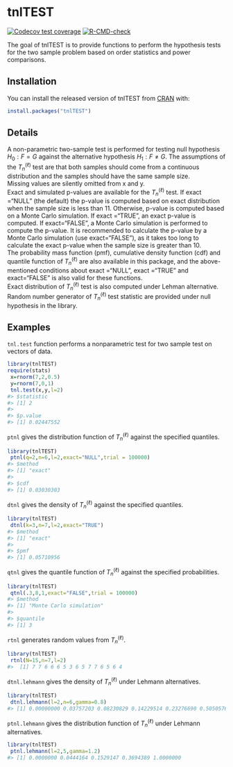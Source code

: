 
<!-- README.md is generated from README.Rmd. Please edit that file -->

# tnlTEST

<!-- badges: start -->

[![Codecov test
coverage](https://codecov.io/gh/ihababusaif/tnlTEST/branch/master/graph/badge.svg)](https://codecov.io/gh/ihababusaif/tnlTEST?branch=master)
[![R-CMD-check](https://github.com/ihababusaif/tnlTEST/workflows/R-CMD-check/badge.svg)](https://github.com/ihababusaif/tnlTEST/actions)
<!-- badges: end -->

The goal of tnlTEST is to provide functions to perform the hypothesis
tests for the two sample problem based on order statistics and power
comparisons.

## Installation

You can install the released version of tnlTEST from
[CRAN](https://CRAN.R-project.org) with:

``` r
install.packages("tnlTEST")
```

## Details

A non-parametric two-sample test is performed for testing null
hypothesis *H*<sub>0</sub> : *F* = *G* against the alternative
hypothesis *H*<sub>1</sub> : *F* ≠ *G*. The assumptions of the
*T*<sub>*n*</sub><sup>(ℓ)</sup> test are that both samples should come
from a continuous distribution and the samples should have the same
sample size.<br /> Missing values are silently omitted from x and
y.<br /> Exact and simulated p-values are available for the
*T*<sub>*n*</sub><sup>(ℓ)</sup> test. If exact =“NULL” (the default) the
p-value is computed based on exact distribution when the sample size is
less than 11. Otherwise, p-value is computed based on a Monte Carlo
simulation. If exact =“TRUE”, an exact p-value is computed. If
exact=“FALSE”, a Monte Carlo simulation is performed to compute the
p-value. It is recommended to calculate the p-value by a Monte Carlo
simulation (use exact=“FALSE”), as it takes too long to calculate the
exact p-value when the sample size is greater than 10. <br /> The
probability mass function (pmf), cumulative density function (cdf) and
quantile function of *T*<sub>*n*</sub><sup>(ℓ)</sup> are also available
in this package, and the above-mentioned conditions about exact =“NULL”,
exact =“TRUE” and exact=“FALSE” is also valid for these functions.<br />
Exact distribution of *T*<sub>*n*</sub><sup>(ℓ)</sup> test is also
computed under Lehman alternative.<br /> Random number generator of
*T*<sub>*n*</sub><sup>(ℓ)</sup> test statistic are provided under null
hypothesis in the library.

## Examples

`tnl.test` function performs a nonparametric test for two sample test on
vectors of data.

``` r
library(tnlTEST)
require(stats)
 x=rnorm(7,2,0.5)
 y=rnorm(7,0,1)
 tnl.test(x,y,l=2)
#> $statistic
#> [1] 2
#> 
#> $p.value
#> [1] 0.02447552
```

`ptnl` gives the distribution function of
*T*<sub>*n*</sub><sup>(ℓ)</sup> against the specified quantiles.

``` r
library(tnlTEST)
 ptnl(q=2,n=6,l=2,exact="NULL",trial = 100000)
#> $method
#> [1] "exact"
#> 
#> $cdf
#> [1] 0.03030303
```

`dtnl` gives the density of *T*<sub>*n*</sub><sup>(ℓ)</sup> against the
specified quantiles.

``` r
library(tnlTEST)
 dtnl(k=3,n=7,l=2,exact="TRUE")
#> $method
#> [1] "exact"
#> 
#> $pmf
#> [1] 0.05710956
```

`qtnl` gives the quantile function of *T*<sub>*n*</sub><sup>(ℓ)</sup>
against the specified probabilities.

``` r
library(tnlTEST)
 qtnl(.3,8,1,exact="FALSE",trial = 100000)
#> $method
#> [1] "Monte Carlo simulation"
#> 
#> $quantile
#> [1] 3
```

`rtnl` generates random values from *T*<sub>*n*</sub><sup>(ℓ)</sup>.

``` r
library(tnlTEST)
 rtnl(N=15,n=7,l=2)
#>  [1] 7 7 6 6 6 5 3 6 5 7 7 6 5 6 4
```

`dtnl.lehmann` gives the density of *T*<sub>*n*</sub><sup>(ℓ)</sup>
under Lehmann alternatives.

``` r
library(tnlTEST)
 dtnl.lehmann(l=2,n=6,gamma=0.8)
#> [1] 0.00000000 0.03757203 0.08230829 0.14229514 0.23276690 0.50505764
```

`ptnl.lehmann` gives the distribution function of
*T*<sub>*n*</sub><sup>(ℓ)</sup> under Lehmann alternatives.

``` r
library(tnlTEST)
 ptnl.lehmann(l=2,5,gamma=1.2)
#> [1] 0.0000000 0.0444164 0.1529147 0.3694389 1.0000000
```
